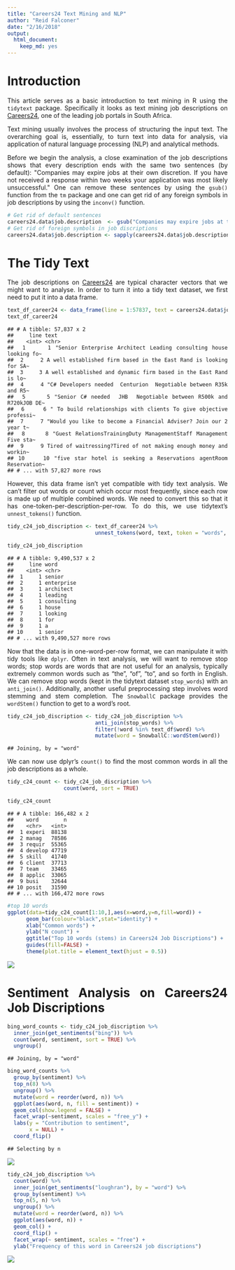 ```yaml
---
title: "Careers24 Text Mining and NLP"
author: "Reid Falconer"
date: "2/16/2018"
output: 
  html_document: 
    keep_md: yes
---
```


<style>
body {
text-align: justify}
</style>

# Introduction

This article serves as a basic introduction to text mining in R using the `tidytext` package. Specifically it looks as text mining job descriptions on [Careers24](http://www.careers24.com/), one of the leading job portals in South Africa.

Text mining usually involves the process of structuring the input text. The overarching goal is, essentially, to turn text into data for analysis, via application of natural language processing (NLP) and analytical methods.



Before we begin the analysis, a close examination of the job descriptions shows that every description ends with the same two sentences (by default): "Companies may expire jobs at their own discretion. If you have not received a response within two weeks your application was most likely unsuccessful." One can remove these sentences by using the `gsub()` function from the `tm` package and one can get rid of any foreign symbols in job descriptions by using the `inconv()` function.  


```r
# Get rid of default sentences
careers24.data$job.description  <- gsub("Companies may expire jobs at their own discretion. If you have not received a response within two weeks, your application was most likely unsuccessful.", "", careers24.data$job.description )
# Get rid of foreign symbols in job discriptions
careers24.data$job.description <- sapply(careers24.data$job.description,function(row) iconv(row, "latin1", "ASCII", sub=""))
```


# The Tidy Text 

The job descriptions on [Careers24](http://www.careers24.com/) are typical character vectors that we might want to analyse. In order to turn it into a tidy text dataset, we first need to put it into a data frame.

```r
text_df_career24 <- data_frame(line = 1:57837, text = careers24.data$job.description)
text_df_career24
```

```
## # A tibble: 57,837 x 2
##     line text                                                             
##    <int> <chr>                                                            
##  1     1 "Senior Enterprise Architect Leading consulting house looking fo~
##  2     2 A well established firm based in the East Rand is looking for SA~
##  3     3 A well established and dynamic firm based in the East Rand is lo~
##  4     4 "C# Developers needed  Centurion  Negotiable between R35k and R5~
##  5     5 "Senior C# needed  JHB  Negotiable between R500k and R720kJOB DE~
##  6     6 " To build relationships with clients To give objective professi~
##  7     7 "Would you like to become a Financial Adviser? Join our 2 year t~
##  8     8 "Guest RelationsTrainingDuty ManagementStaff Management Five sta~
##  9     9 Tired of waitressing?Tired of not making enough money and workin~
## 10    10 "five star hotel is seeking a Reservations agentRoom Reservation~
## # ... with 57,827 more rows
```

However, this data frame isn’t yet compatible with tidy text analysis. We can’t filter out words or count which occur most frequently, since each row is made up of multiple combined words. We need to convert this so that it has one-token-per-description-per-row. To do this, we use tidytext’s `unnest_tokens()` function.


```r
tidy_c24_job_discription <- text_df_career24 %>%
                            unnest_tokens(word, text, token = "words", to_lower = TRUE)

tidy_c24_job_discription
```

```
## # A tibble: 9,490,537 x 2
##     line word      
##    <int> <chr>     
##  1     1 senior    
##  2     1 enterprise
##  3     1 architect 
##  4     1 leading   
##  5     1 consulting
##  6     1 house     
##  7     1 looking   
##  8     1 for       
##  9     1 a         
## 10     1 senior    
## # ... with 9,490,527 more rows
```

Now that the data is in one-word-per-row format, we can manipulate it with tidy tools like `dplyr`. Often in text analysis, we will want to remove stop words; stop words are words that are not useful for an analysis, typically extremely common words such as “the”, “of”, “to”, and so forth in English. We can remove stop words (kept in the tidytext dataset `stop_words`) with an `anti_join()`. Additionally, another useful preprocessing step involves word stemming and stem completion. The `SnowballC` package provides the `wordStem()` function to get to a word’s root.



```r
tidy_c24_job_discription <- tidy_c24_job_discription %>%
                            anti_join(stop_words) %>%
                            filter(!word %in% text_df$word) %>%
                            mutate(word = SnowballC::wordStem(word))
```

```
## Joining, by = "word"
```
We can now use dplyr’s `count()` to find the most common words in all the job descriptions as a whole.

```r
tidy_c24_count <- tidy_c24_job_discription %>%
                  count(word, sort = TRUE) 

tidy_c24_count
```

```
## # A tibble: 166,482 x 2
##    word        n
##    <chr>   <int>
##  1 experi  88138
##  2 manag   78586
##  3 requir  55365
##  4 develop 47719
##  5 skill   41740
##  6 client  37713
##  7 team    33465
##  8 applic  33065
##  9 busi    32644
## 10 posit   31590
## # ... with 166,472 more rows
```




```r
#top 10 words
ggplot(data=tidy_c24_count[1:10,],aes(x=word,y=n,fill=word)) +
      geom_bar(colour="black",stat="identity") +
      xlab("Common words") +
      ylab("N count") +
      ggtitle("Top 10 words (stems) in Careers24 Job Discriptions") +
      guides(fill=FALSE) +
      theme(plot.title = element_text(hjust = 0.5))
```

![](careers24_files/figure-html/unnamed-chunk-9-1.png)<!-- -->

# Sentiment Analysis on Careers24 Job Discriptions

```r
bing_word_counts <- tidy_c24_job_discription %>%
  inner_join(get_sentiments("bing")) %>%
  count(word, sentiment, sort = TRUE) %>%
  ungroup()
```

```
## Joining, by = "word"
```

```r
bing_word_counts %>%
  group_by(sentiment) %>%
  top_n(8) %>%
  ungroup() %>%
  mutate(word = reorder(word, n)) %>%
  ggplot(aes(word, n, fill = sentiment)) +
  geom_col(show.legend = FALSE) +
  facet_wrap(~sentiment, scales = "free_y") +
  labs(y = "Contribution to sentiment",
       x = NULL) +
  coord_flip()
```

```
## Selecting by n
```

![](careers24_files/figure-html/unnamed-chunk-10-1.png)<!-- -->

```r
tidy_c24_job_discription %>%
  count(word) %>%
  inner_join(get_sentiments("loughran"), by = "word") %>%
  group_by(sentiment) %>%
  top_n(5, n) %>%
  ungroup() %>%
  mutate(word = reorder(word, n)) %>%
  ggplot(aes(word, n)) +
  geom_col() +
  coord_flip() +
  facet_wrap(~ sentiment, scales = "free") +
  ylab("Frequency of this word in Careers24 job discriptions")
```

![](careers24_files/figure-html/unnamed-chunk-10-2.png)<!-- -->




